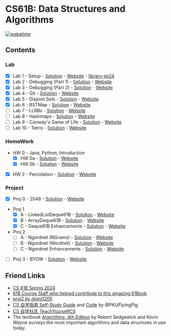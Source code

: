 # CS61B: Data Structures and Algorithms

[![wakatime](https://wakatime.com/badge/github/talentestors/CS61B-sp24.svg)](https://wakatime.com/badge/github/talentestors/CS61B-sp24)

## Contents

### Lab

- [x] Lab 1 - Setup - [Solution](lab/lab01) - [Website](https://sp24.datastructur.es/labs/lab01/) - [library-sp24](https://github.com/Berkeley-CS61B/library-sp24/)
- [x] Lab 2 - Debugging (Part 1) - [Solution](lab/lab02) - [Website](https://sp24.datastructur.es/labs/lab02/)
- [x] Lab 3 - Debugging (Part 2) - [Solution](lab/lab03/) - [Website](https://sp24.datastructur.es/labs/lab03/)
- [x] Lab 4 - Git - [Solution](lab/lab04/) - [Website](https://sp24.datastructur.es/labs/lab04/)
- [x] Lab 5 - Disjoint Sets - [Solution](lab/lab05/) - [Website](https://sp24.datastructur.es/labs/lab05/)
- [x] Lab 6 - BSTMap - [Solution](lab/lab06/) - [Website](https://sp24.datastructur.es/labs/lab06/)
- [ ] Lab 7 - LLRBs - [Solution](lab/lab07/) - [Website](https://sp24.datastructur.es/labs/lab07/)
- [ ] Lab 8 - Hashmaps - [Solution](lab/lab08/) - [Website](https://sp24.datastructur.es/labs/lab08/)
- [ ] Lab 9 - Conway's Game of Life - [Solution](lab/lab09/) - [Website](https://sp24.datastructur.es/labs/lab09/)
- [ ] Lab 10 - Tetris - [Solution](lab/lab10/) - [Website](https://sp24.datastructur.es/labs/lab10/)

### HomeWork

- HW 0 - Java, Python, Introduction
  - [x] HW 0a - [Solution](hw/hw0) - [Website](https://sp24.datastructur.es/homeworks/hw0/hw0a/)
  - [x] HW 0b - [Solution](hw/hw0/hw0b) - [Website](https://sp24.datastructur.es/homeworks/hw0/hw0b/)
- [x] HW 2 - Percolation - [Solution](hw/hw2) - [Website](https://sp24.datastructur.es/homeworks/hw2/)

### Project

- [x] Proj 0 - 2048 - [Solution](proj/proj0/) - [Website](https://sp24.datastructur.es/projects/proj0/)
- Proj 1
  - [x] A - LinkedListDeque61B - [Solution](proj/proj1a/) - [Website](https://sp24.datastructur.es/projects/proj1a/)
  - [x] B - ArrayDeque61B - [Solution](proj/proj1b/) - [Website](https://sp24.datastructur.es/projects/proj1b/)
  - [x] C - Deque61B Enhancements - [Solution](proj/proj1c/) - [Website](https://sp24.datastructur.es/projects/proj1c/)
- Proj 2
  - [ ] A - Ngordnet (NGrams) - [Solution](proj/proj2a/) - [Website](https://sp24.datastructur.es/projects/proj2a/)
  - [ ] B - Ngordnet (Wordnet) - [Solution](proj/proj2b/) - [Website](https://sp24.datastructur.es/projects/proj2b/)
  - [ ] C - Ngordnet Enhancements - [Solution](proj/proj2c/) - [Website](https://sp24.datastructur.es/projects/proj2c/)
- [ ] Proj 3 - BYOW - [Solution](proj/proj3/) - [Website](https://sp24.datastructur.es/projects/proj3/)

## Friend Links

- [CS 61B Spring 2024](https://sp24.datastructur.es/)
- [61B Course Staff who helped contribute to this amazing 61Book](https://cs61b-2.gitbook.io/cs61b-textbook)
- [proj2 by @stg1205](https://github.com/stg1205/CS61B/tree/master/proj2/byog)
- [CS 自学指南 Self-Study Guide](https://csdiy.wiki) and [Code](https://github.com/PKUFlyingPig/CS61B) by @PKUFlyingPig
- [CS 自学社区 TeachYourselfCS](https://www.learncs.site/)
- The textbook [Algorithms, 4th Edition](https://algs4.cs.princeton.edu/home/) by Robert Sedgewick and Kevin Wayne surveys the most important algorithms and data structures in use today.
